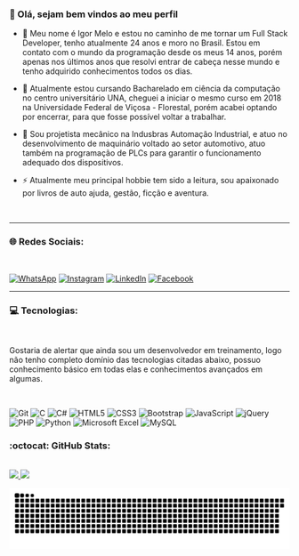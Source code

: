 ### :man: Olá, sejam bem vindos ao meu perfil

 
- :boy: Meu nome é Igor Melo e estou no caminho de me tornar um Full Stack Developer, tenho atualmente 24 anos e moro no Brasil. Estou em contato com o mundo da programação desde os meus 14 anos, porém apenas nos últimos anos que resolvi entrar de cabeça nesse mundo e tenho adquirido conhecimentos todos os dias.

- :school: Atualmente estou cursando Bacharelado em ciência da computação no centro universitário UNA, cheguei a iniciar o mesmo curso em 2018 na Universidade Federal de Viçosa - Florestal, porém acabei optando por encerrar, para que fosse possível voltar a trabalhar.

- :office: Sou projetista mecânico na Indusbras Automação Industrial, e atuo no desenvolvimento de maquinário voltado ao setor automotivo, atuo também na programação de PLCs para garantir o funcionamento adequado dos dispositivos.

- :zap: Atualmente meu principal hobbie tem sido a leitura, sou apaixonado por livros de auto ajuda, gestão, ficção e aventura.
  
<br>

<hr>

### :globe_with_meridians: Redes Sociais:
<br>

[![WhatsApp](https://img.shields.io/badge/WhatsApp-25D366?style=for-the-badge&logo=whatsapp&logoColor=white)](https://api.whatsapp.com/send?phone=5531973329402&text=Ol%C3%A1,%20Igor%20vim%20pelo%20GitHub.)
[![Instagram](https://img.shields.io/badge/Instagram-%23E4405F.svg?style=for-the-badge&logo=Instagram&logoColor=white)](https://www.instagram.com/igor.dominus04/)
[![LinkedIn](https://img.shields.io/badge/linkedin-%230077B5.svg?style=for-the-badge&logo=linkedin&logoColor=white)](https://www.linkedin.com/in/igor-melo-a1453b117/)
[![Facebook](https://img.shields.io/badge/Facebook-%231877F2.svg?style=for-the-badge&logo=Facebook&logoColor=white)](https://www.facebook.com/igorctmdt)
<br>
<hr>

###  :computer: Tecnologias:

<br>

Gostaria de alertar que ainda sou um desenvolvedor em treinamento, logo não tenho completo domínio das tecnologias citadas abaixo, possuo conhecimento básico em todas elas e conhecimentos avançados em algumas.

<br>

![Git](https://img.shields.io/badge/git-%23F05033.svg?style=for-the-badge&logo=git&logoColor=white)
![C](https://img.shields.io/badge/c-%2300599C.svg?style=for-the-badge&logo=c&logoColor=white)
![C#](https://img.shields.io/badge/c%23-%23239120.svg?style=for-the-badge&logo=c-sharp&logoColor=white)
![HTML5](https://img.shields.io/badge/html5-%23E34F26.svg?style=for-the-badge&logo=html5&logoColor=white)
![CSS3](https://img.shields.io/badge/css3-%231572B6.svg?style=for-the-badge&logo=css3&logoColor=white)
![Bootstrap](https://img.shields.io/badge/bootstrap-%238511FA.svg?style=for-the-badge&logo=bootstrap&logoColor=white)
![JavaScript](https://img.shields.io/badge/javascript-%23323330.svg?style=for-the-badge&logo=javascript&logoColor=%23F7DF1E)
![jQuery](https://img.shields.io/badge/jquery-%230769AD.svg?style=for-the-badge&logo=jquery&logoColor=white)
![PHP](https://img.shields.io/badge/php-%23777BB4.svg?style=for-the-badge&logo=php&logoColor=white)
![Python](https://img.shields.io/badge/python-3670A0?style=for-the-badge&logo=python&logoColor=ffdd54)
![Microsoft Excel](https://img.shields.io/badge/Microsoft_Excel-217346?style=for-the-badge&logo=microsoft-excel&logoColor=white)
![MySQL](https://img.shields.io/badge/mysql-%2300f.svg?style=for-the-badge&logo=mysql&logoColor=white)

### :octocat: GitHub Stats:

<br>

<div>
<a href="https://github.com/dominus04">
<img height="180em" src="https://github-readme-stats.vercel.app/api/top-langs/?username=dominus04&layout=compact&langs_count=7&theme=transparent"/>
<img height="180em" src="https://github-readme-stats.vercel.app/api?username=dominus04&show_icons=true&theme=transparent&count_private=true"/>
</div>
 
 
 ![Snake animation](https://github.com/dominus04/dominus04/blob/output/github-contribution-grid-snake.svg)
 


  





